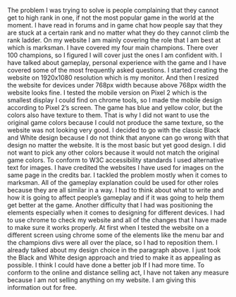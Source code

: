 The problem I was trying to solve is people complaining that they cannot get to high rank in one, if not the most popular game in the world at the moment. I have read in forums and in game chat how people say that they are stuck at a certain rank and no matter what they do they cannot climb the rank ladder. On my website I am mainly covering the role that I am best at which is marksman. I have covered my four main champions. There over 100 champions, so I figured I will cover just the ones I am confident with.  I have talked about gameplay, personal experience with the game and I have covered some of the most frequently asked questions. 
I started creating the website on 1920x1080 resolution which is my monitor. And then I resized the website for devices under 768px width because above 768px width the website looks fine. I tested the mobile version on Pixel 2 which is the smallest display I could find on chrome tools, so I made the mobile design according to Pixel 2’s screen.
The game has blue and yellow color, but the colors also have texture to them. That is why I did not want to use the original game colors because I could not produce the same texture, so the website was not looking very good. I decided to go with the classic Black and White design because I do not think that anyone can go wrong with that design no matter the website. It is the most basic but yet good design. I did not want to pick any other colors because it would not match the original game colors.
To conform to W3C accessibility standards I used alternative text for images. 
I have credited the websites I have used for images on the same page in the credits bar.
I tackled the problem mostly when it comes to marksman. All of the gameplay explanation could be used for other roles because they are all similar in a way. I had to think about what to write and how it is going to affect people’s gameplay and if it was going to help them get better at the game. 
Another difficulty that I had was positioning the elements especially when it comes to designing for different devices. I had to use chrome to check my website and all of the changes that I have made to make sure it works properly. At first when I tested the website on a different screen using chrome  some of the elements like the menu bar and the champions divs were all over the place, so I had to reposition them.
 I already talked about my design choice in the paragraph above. I just took the Black and White design approach and tried to make it as appealing as possible. I think  I could have done a better job If I had more time.
To conform to the online and distance selling act, I have not taken any measure because I am not selling anything on my website. I am giving this information out for free.
